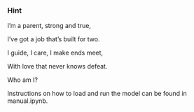 ### Hint
I’m a parent, strong and true,

I’ve got a job that’s built for two.

I guide, I care, I make ends meet,

With love that never knows defeat.

Who am I?


Instructions on how to load and run the model can be found in manual.ipynb.